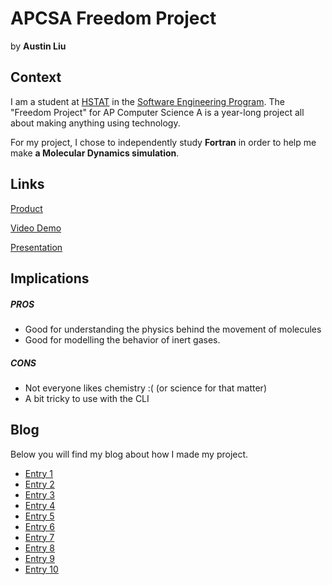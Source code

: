 # APCSA Freedom Project
by **Austin Liu**

## Context
I am a student at [HSTAT](https://www.hstat.org/) in the [Software Engineering Program](https://hstatsep.github.io/). The "Freedom Project" for AP Computer Science A is a year-long project all about making anything using technology.

For my project, I chose to independently study **Fortran** in order to help me make **a Molecular Dynamics simulation**.

## Links

[Product](https://github.com/austinl1905/ftn-md)

[Video Demo](https://www.youtube.com/watch?v=T92OO6TD_MQ&t=3s)

[Presentation](https://docs.google.com/presentation/d/1yAqL1DAO_nLADlz_8idPnbmw0BmoUqkjApD7C6ccSAA/edit?usp=sharing)

## Implications
##### PROS
* Good for understanding the physics behind the movement of molecules
* Good for modelling the behavior of inert gases.
##### CONS
* Not everyone likes chemistry :( (or science for that matter)
* A bit tricky to use with the CLI


## Blog
Below you will find my blog about how I made my project.

* [Entry 1](blog/entry01.md)
* [Entry 2](blog/entry02.md)
* [Entry 3](blog/entry03.md)
* [Entry 4](blog/entry04.md)
* [Entry 5](blog/entry05.md)
* [Entry 6](blog/entry06.md)
* [Entry 7](blog/entry07.md)
* [Entry 8](blog/entry08.md)
* [Entry 9](blog/entry09.md)
* [Entry 10](blog/entry10.md)
